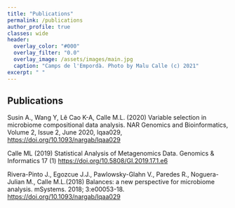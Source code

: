 ```yaml
---
title: "Publications"
permalink: /publications
author_profile: true
classes: wide
header:
  overlay_color: "#000"
  overlay_filter: "0.0"
  overlay_image: /assets/images/main.jpg
  caption: "Camps de l'Empordà. Photo by Malu Calle (c) 2021"  
excerpt: " "
---
```



## Publications

Susin A., Wang Y, Lê Cao K-A, Calle M.L. (2020) Variable selection in microbiome compositional data analysis. NAR Genomics and Bioinformatics, Volume 2, Issue 2, June 2020, lqaa029, <https://doi.org/10.1093/nargab/lqaa029>

Calle ML (2019) Statistical Analysis of Metagenomics Data. Genomics & Informatics 17 (1) <https://doi.org/10.5808/GI.2019.17.1.e6>

Rivera-Pinto J., Egozcue J.J., Pawlowsky-Glahn V., Paredes R., Noguera-Julian M., Calle M.L.(2018) Balances: a new perspective for microbiome analysis. mSystems. 2018; 3:e00053-18. <https://doi.org/10.1093/nargab/lqaa029>